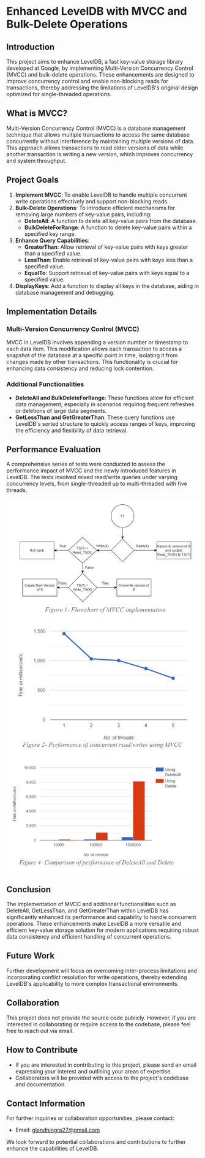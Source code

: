 # Enhanced LevelDB with MVCC and Bulk-Delete Operations

## Introduction
This project aims to enhance LevelDB, a fast key-value storage library developed at Google, by implementing Multi-Version Concurrency Control (MVCC) and bulk-delete operations. These enhancements are designed to improve concurrency control and enable non-blocking reads for transactions, thereby addressing the limitations of LevelDB's original design optimized for single-threaded operations.

## What is MVCC?
Multi-Version Concurrency Control (MVCC) is a database management technique that allows multiple transactions to access the same database concurrently without interference by maintaining multiple versions of data. This approach allows transactions to read older versions of data while another transaction is writing a new version, which improves concurrency and system throughput.

## Project Goals
1. **Implement MVCC**: To enable LevelDB to handle multiple concurrent write operations effectively and support non-blocking reads.
2. **Bulk-Delete Operations**: To introduce efficient mechanisms for removing large numbers of key-value pairs, including:
   - **DeleteAll**: A function to delete all key-value pairs from the database.
   - **BulkDeleteForRange**: A function to delete key-value pairs within a specified key range.
3. **Enhance Query Capabilities**:
   - **GreaterThan**: Allow retrieval of key-value pairs with keys greater than a specified value.
   - **LessThan**: Enable retrieval of key-value pairs with keys less than a specified value.
   - **EqualTo**: Support retrieval of key-value pairs with keys equal to a specified value.
4. **DisplayKeys**: Add a function to display all keys in the database, aiding in database management and debugging.

## Implementation Details
### Multi-Version Concurrency Control (MVCC)
MVCC in LevelDB involves appending a version number or timestamp to each data item. This modification allows each transaction to access a snapshot of the database at a specific point in time, isolating it from changes made by other transactions. This functionality is crucial for enhancing data consistency and reducing lock contention.

### Additional Functionalities
- **DeleteAll and BulkDeleteForRange**: These functions allow for efficient data management, especially in scenarios requiring frequent refreshes or deletions of large data segments.
- **GetLessThan and GetGreaterThan**: These query functions use LevelDB's sorted structure to quickly access ranges of keys, improving the efficiency and flexibility of data retrieval.

## Performance Evaluation
A comprehensive series of tests were conducted to assess the performance impact of MVCC and the newly introduced features in LevelDB. The tests involved mixed read/write queries under varying concurrency levels, from single-threaded up to multi-threaded with five threads.

![Implementation Image 1](Images/MVCC-Flowchart.JPG)
![Implementation Image 2](Images/MVCC-Threads.jpg)
![Implementation Image 3](Images/DeleteAll-Chart.jpg)

## Conclusion
The implementation of MVCC and additional functionalities such as DeleteAll, GetLessThan, and GetGreaterThan within LevelDB has significantly enhanced its performance and capability to handle concurrent operations. These enhancements make LevelDB a more versatile and efficient key-value storage solution for modern applications requiring robust data consistency and efficient handling of concurrent operations.

## Future Work
Further development will focus on overcoming inter-process limitations and incorporating conflict resolution for write operations, thereby extending LevelDB's applicability to more complex transactional environments.

## Collaboration
This project does not provide the source code publicly. However, if you are interested in collaborating or require access to the codebase, please feel free to reach out via email.

## How to Contribute
- If you are interested in contributing to this project, please send an email expressing your interest and outlining your areas of expertise.
- Collaborators will be provided with access to the project's codebase and documentation.

## Contact Information
For further inquiries or collaboration opportunities, please contact:
- Email: glendhingra27@gmail.com

We look forward to potential collaborations and contributions to further enhance the capabilities of LevelDB.


